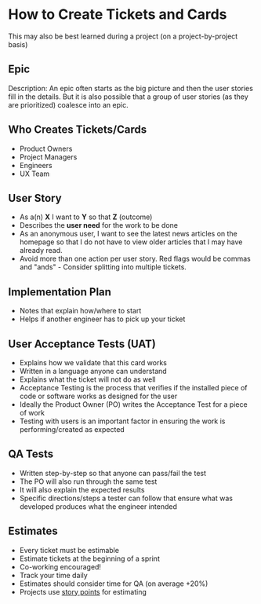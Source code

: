# How to Create Tickets and Cards

This may also be best learned during a project (on a project-by-project basis)

## Epic

Description: An epic often starts as the big picture and then the user stories fill in the details. But it is also possible that a group of user stories (as they are prioritized) coalesce into an epic.

## Who Creates Tickets/Cards

- Product Owners
- Project Managers
- Engineers
- UX Team

## User Story

- As a(n) **X** I want to **Y** so that **Z** (outcome)
- Describes the **user need** for the work to be done
- As an anonymous user, I want to see the latest news articles on the homepage so that I do not have to view older articles that I may have already read.
- Avoid more than one action per user story. Red flags would be commas and "ands" - Consider splitting into multiple tickets.

## Implementation Plan

- Notes that explain how/where to start
- Helps if another engineer has to pick up your ticket

## User Acceptance Tests (UAT)

- Explains how we validate that this card works
- Written in a language anyone can understand
- Explains what the ticket will not do as well
- Acceptance Testing is the process that verifies if the installed piece of code or software works as designed for the user
- Ideally the Product Owner (PO) writes the Acceptance Test for a piece of work
- Testing with users is an important factor in ensuring the work is performing/created as expected

## QA Tests

- Written step-by-step so that anyone can pass/fail the test
- The PO will also run through the same test
- It will also explain the expected results
- Specific directions/steps a tester can follow that ensure what was developed produces what the engineer intended

## Estimates

- Every ticket must be estimable
- Estimate tickets at the beginning of a sprint
- Co-working encouraged!
- Track your time daily
- Estimates should consider time for QA (on average +20%)
- Projects use [story points](../../04-how-we-work/tools/storypoints.md) for estimating
